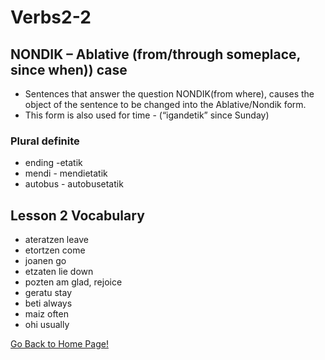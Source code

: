# Verbs2-2

## NONDIK – Ablative (from/through someplace, since when)) case

*   Sentences that answer the question NONDIK(from where), causes the object of the sentence to be changed into the Ablative/Nondik form.
*   This form is also used for time - (“igandetik” since Sunday)

### Plural definite

*   ending -etatik
*   mendi - mendietatik
*   autobus - autobusetatik

## Lesson 2 Vocabulary

*   ateratzen leave
*   etortzen come
*   joanen go
*   etzaten lie down
*   pozten am glad, rejoice
*   geratu stay
*   beti always
*   maiz often
*   ohi usually

[ Go Back to Home Page!](..)